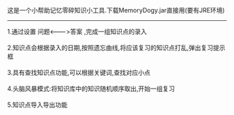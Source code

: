 <label font-color="red">这是一个小帮助记忆零碎知识小工具.下载MemoryDogy.jar直接用(要有JRE环境)</label>
<hr>
1.通过设置&nbsp问题<--->答案&nbsp,完成一组知识点的录入<br><br>
2.知识点会根据录入的日期,按照遗忘曲线,将应该复习的知识点打乱,弹出复习提示框<br><br>
3.具有查找知识点功能,可以根据关键词,查找对应小点<br><br>
4.头脑风暴模式:将知识库中的知识随机顺序取出,开始一组复习<br><br>
5.知识点导入导出功能<br><br>
